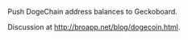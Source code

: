 Push DogeChain address balances to Geckoboard.

Discussion at http://broapp.net/blog/dogecoin.html.
